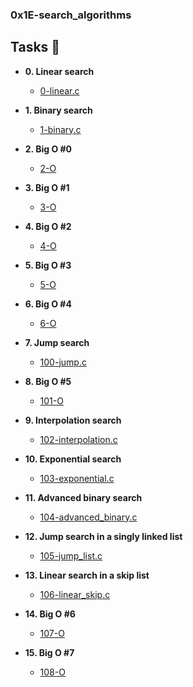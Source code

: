 ### 0x1E-search_algorithms

## Tasks :page_with_curl:

* **0. Linear search**
  * [0-linear.c](./0-linear.c)

* **1. Binary search**
  * [1-binary.c](./1-binary.c)

* **2. Big O #0**
  * [2-O](./2-O)

* **3. Big O #1**
  * [3-O](./3-O)

* **4. Big O #2**
  * [4-O](./4-O)

* **5. Big O #3**
  * [5-O](./5-O)

* **6. Big O #4**
  * [6-O](./6-O)

* **7. Jump search**
  * [100-jump.c](./100-jump.c)

* **8. Big O #5**
  * [101-O](./101-O)

* **9. Interpolation search**
  * [102-interpolation.c](./102-interpolation.c)

* **10. Exponential search**
  * [103-exponential.c](./103-exponential.c)

* **11. Advanced binary search**
  * [104-advanced_binary.c](./104-advanced_binary.c)

* **12. Jump search in a singly linked list**
  * [105-jump_list.c](./105-jump_list.c)

* **13. Linear search in a skip list**
  * [106-linear_skip.c](./106-linear_skip.c)

* **14. Big O #6**
  * [107-O](./107-O)

* **15. Big O #7**
  * [108-O](./108-O)

